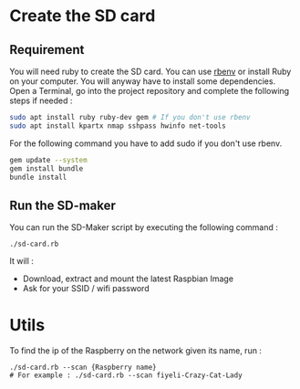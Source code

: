 # Create the SD card
## Requirement
You will need ruby to create the SD card. You can use [rbenv](https://github.com/rbenv/rbenv) or install Ruby on your computer.
You will anyway have to install some dependencies.
Open a Terminal, go into the project repository and complete the following steps if needed :
```bash
sudo apt install ruby ruby-dev gem # If you don't use rbenv
sudo apt install kpartx nmap sshpass hwinfo net-tools
```
For the following command you have to add sudo if you don't use rbenv.
```bash
gem update --system
gem install bundle
bundle install
```
## Run the SD-maker
You can run the SD-Maker script by executing the following command :
```console
./sd-card.rb
```
It will :
- Download, extract and mount the latest Raspbian Image
- Ask for your SSID / wifi password 


# Utils
To find the ip of the Raspberry on the network given its name, run :
```console
./sd-card.rb --scan {Raspberry name}
# For example : ./sd-card.rb --scan fiyeli-Crazy-Cat-Lady
```
